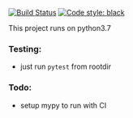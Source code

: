 [![Build Status](https://travis-ci.org/conradho/alfie_chess_engine.svg?branch=master)](https://travis-ci.org/conradho/alfie_chess_engine)
[![Code style: black](https://img.shields.io/badge/code%20style-black-000000.svg)](https://github.com/ambv/black)

This project runs on python3.7

### Testing:
- just run `pytest` from rootdir

### Todo:
- setup mypy to run with CI
